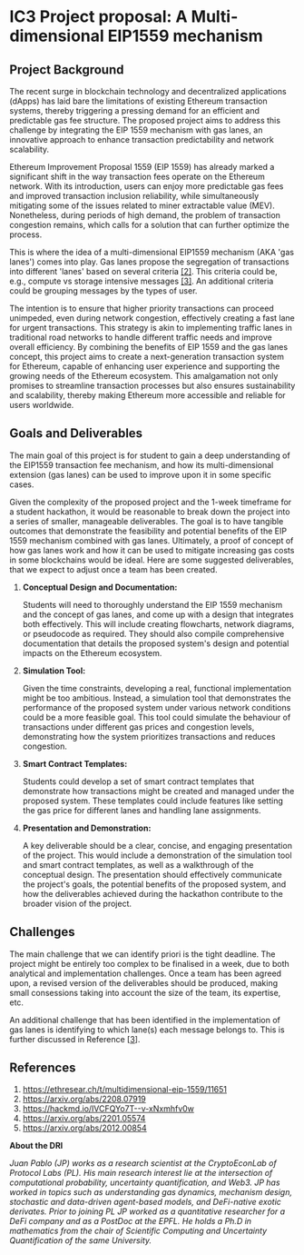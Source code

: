 # IC3 Project proposal: A Multi-dimensional EIP1559 mechanism

## Project Background
The recent surge in blockchain technology and decentralized applications (dApps) has laid bare the limitations of existing Ethereum transaction systems, thereby triggering a pressing demand for an efficient and predictable gas fee structure. The proposed project aims to address this challenge by integrating the EIP 1559 mechanism with gas lanes, an innovative approach to enhance transaction predictability and network scalability.

Ethereum Improvement Proposal 1559 (EIP 1559) has already marked a significant shift in the way transaction fees operate on the Ethereum network. With its introduction, users can enjoy more predictable gas fees and improved transaction inclusion reliability, while simultaneously mitigating some of the issues related to miner extractable value (MEV). Nonetheless, during periods of high demand, the problem of transaction congestion remains, which calls for a solution that can further optimize the process.

This is where the idea of a multi-dimensional EIP1559 mechanism (AKA 'gas lanes') comes into play. Gas lanes propose the segregation of transactions into different 'lanes' based on several criteria [[2]](https://arxiv.org/abs/2208.07919). This criteria could be, e.g., compute vs storage intensive messages [[3]](https://hackmd.io/IVCFQYo7T--v-xNxmhfv0w). An additional
criteria could be grouping messages by the types of user. 

The intention is to ensure that higher priority transactions can proceed unimpeded, even during network congestion, effectively creating a fast lane for urgent transactions. This strategy is akin to implementing traffic lanes in traditional road networks to handle different traffic needs and improve overall efficiency.
By combining the benefits of EIP 1559 and the gas lanes concept, this project aims to create a next-generation transaction system for Ethereum, capable of enhancing user experience and supporting the growing needs of the Ethereum ecosystem. This amalgamation not only promises to streamline transaction processes but also ensures sustainability and scalability, thereby making Ethereum more accessible and reliable for users worldwide.

## Goals and Deliverables

The main goal of this project is for student to gain a deep understanding of the EIP1559 transaction fee mechanism, and how its multi-dimensional extension (gas lanes) can be used to improve upon it in some specific cases. 

Given the complexity of the proposed project and the 1-week timeframe for a student hackathon, it would be reasonable to break down the project into a series of smaller, manageable deliverables. The goal is to have tangible outcomes that demonstrate the feasibility and potential benefits of the EIP 1559 mechanism combined with gas lanes. Ultimately, a proof of concept of how gas lanes work and how it can be used to mitigate increasing gas costs in some blockchains would be ideal. Here are some suggested deliverables, that we expect to adjust once a team has been created.

1. **Conceptual Design and Documentation:**

    Students will need to thoroughly understand the EIP 1559 mechanism and the concept of gas lanes, and come up with a design that integrates both effectively. This will include creating flowcharts, network diagrams, or pseudocode as required. They should also compile comprehensive documentation that details the proposed system's design and potential impacts on the Ethereum ecosystem.

2. **Simulation Tool:**

    Given the time constraints, developing a real, functional implementation might be too ambitious. Instead, a simulation tool that demonstrates the performance of the proposed system under various network conditions could be a more feasible goal. This tool could simulate the behaviour of transactions under different gas prices and congestion levels, demonstrating how the system prioritizes transactions and reduces congestion.

3. **Smart Contract Templates:**

    Students could develop a set of smart contract templates that demonstrate how transactions might be created and managed under the proposed system. These templates could include features like setting the gas price for different lanes and handling lane assignments.

4. **Presentation and Demonstration:**

    A key deliverable should be a clear, concise, and engaging presentation of the project. This would include a demonstration of the simulation tool and smart contract templates, as well as a walkthrough of the conceptual design. The presentation should effectively communicate the project's goals, the potential benefits of the proposed system, and how the deliverables achieved during the hackathon contribute to the broader vision of the project.

## Challenges
 
The main challenge that we can identify priori is the tight deadline.  The project might be entirely too complex to be finalised in a week, due to both analytical and implementation challenges.  Once a team has been agreed upon, a revised version of the deliverables should be produced, making small consessions taking into account the size of the team, its expertise, etc. 

An additional challenge that has been identified in the implementation of gas lanes is identifying to which lane(s) each message belongs to. This is further discussed in Reference [[3](https://hackmd.io/IVCFQYo7T--v-xNxmhfv0w)]. 

## References

1. https://ethresear.ch/t/multidimensional-eip-1559/11651
2. https://arxiv.org/abs/2208.07919
3. https://hackmd.io/IVCFQYo7T--v-xNxmhfv0w
4. https://arxiv.org/abs/2201.05574
5. https://arxiv.org/abs/2012.00854


**About the DRI**

*Juan Pablo (JP) works as a research scientist at the CryptoEconLab of Protocol Labs (PL). His main research interest lie at the intersection of computational probability, uncertainty quantification, and Web3. JP  has worked in topics such as understanding gas dynamics, mechanism design,  stochastic and data-driven agent-based models, and DeFi-native exotic derivates. Prior to joining PL  JP worked as a quantitative researcher for a DeFi company and as a PostDoc at the EPFL. He  holds a Ph.D in mathematics from the chair of Scientific Computing and Uncertainty Quantification of the same University.*